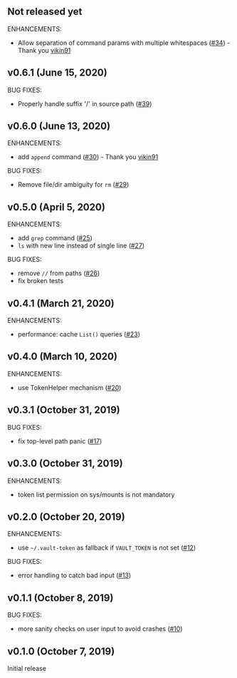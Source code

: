 ## Not released yet

ENHANCEMENTS:

* Allow separation of command params with multiple whitespaces ([#34](https://github.com/fishi0x01/vsh/pull/40)) - Thank you [vikin91](https://github.com/vikin91)

## v0.6.1 (June 15, 2020)

BUG FIXES:

* Properly handle suffix '/' in source path ([#39](https://github.com/fishi0x01/vsh/pull/39))


## v0.6.0 (June 13, 2020)

ENHANCEMENTS:

* add `append` command ([#30](https://github.com/fishi0x01/vsh/issues/30)) - Thank you [vikin91](https://github.com/vikin91)

BUG FIXES:

* Remove file/dir ambiguity for `rm` ([#29](https://github.com/fishi0x01/vsh/issues/29))

## v0.5.0 (April 5, 2020)

ENHANCEMENTS:

* add `grep` command ([#25](https://github.com/fishi0x01/vsh/issues/25))
* `ls` with new line instead of single line ([#27](https://github.com/fishi0x01/vsh/issues/27))

BUG FIXES:

* remove `//` from paths ([#26](https://github.com/fishi0x01/vsh/issues/26))
* fix broken tests

## v0.4.1 (March 21, 2020)

ENHANCEMENTS:

* performance: cache `List()` queries ([#23](https://github.com/fishi0x01/vsh/issues/23))

## v0.4.0 (March 10, 2020)

ENHANCEMENTS:

* use TokenHelper mechanism ([#20](https://github.com/fishi0x01/vsh/issues/20))

## v0.3.1 (October 31, 2019)

BUG FIXES:

* fix top-level path panic ([#17](https://github.com/fishi0x01/vsh/issues/17))

## v0.3.0 (October 31, 2019)

ENHANCEMENTS:

* token list permission on sys/mounts is not mandatory

## v0.2.0 (October 20, 2019)

ENHANCEMENTS:

* use `~/.vault-token` as fallback if `VAULT_TOKEN` is not set ([#12](https://github.com/fishi0x01/vsh/issues/12))

BUG FIXES:

* error handling to catch bad input ([#13](https://github.com/fishi0x01/vsh/issues/13))

## v0.1.1 (October 8, 2019)

BUG FIXES:

* more sanity checks on user input to avoid crashes ([#10](https://github.com/fishi0x01/vsh/issues/10))

## v0.1.0 (October 7, 2019)

Initial release
